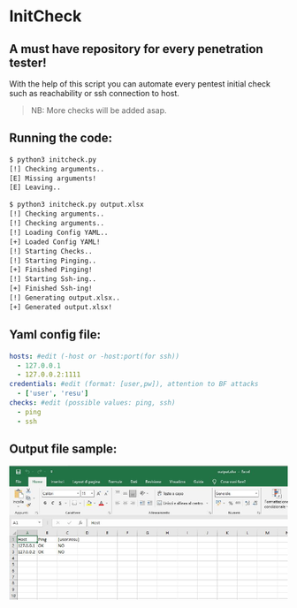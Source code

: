 # InitCheck

## A must have repository for every penetration tester!
With the help of this script you can automate every pentest initial check such as reachability or ssh connection to host.

> NB: More checks will be added asap. 

## Running the code:

```bash
$ python3 initcheck.py
[!] Checking arguments..
[E] Missing arguments!
[E] Leaving..
```

```bash
$ python3 initcheck.py output.xlsx
[!] Checking arguments..
[!] Checking arguments..
[!] Loading Config YAML..
[+] Loaded Config YAML!
[!] Starting Checks..
[!] Starting Pinging..
[+] Finished Pinging!
[!] Starting Ssh-ing..
[+] Finished Ssh-ing!
[!] Generating output.xlsx..
[+] Generated output.xlsx!
```

## Yaml config file:

```yaml
hosts: #edit (-host or -host:port(for ssh))
  - 127.0.0.1
  - 127.0.0.2:1111
credentials: #edit (format: [user,pw]), attention to BF attacks
  - ['user', 'resu']
checks: #edit (possible values: ping, ssh)
  - ping
  - ssh
```

## Output file sample:

![test](output.JPG)
